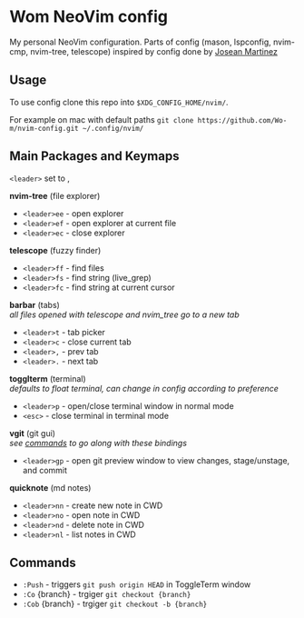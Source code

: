 # Wom NeoVim config
My personal NeoVim configuration. Parts of config (mason, lspconfig, nvim-cmp, nvim-tree, telescope) inspired by config done by [Josean Martinez](https://www.youtube.com/@joseanmartinez)

## Usage
To use config clone this repo into `$XDG_CONFIG_HOME/nvim/`.

For example on mac with default paths `git clone https://github.com/Wo-m/nvim-config.git ~/.config/nvim/`

## Main Packages and Keymaps
`<leader>` set to ,

**nvim-tree** (file explorer)
- `<leader>ee` - open explorer
- `<leader>ef` - open explorer at current file
- `<leader>ec` - close explorer

**telescope** (fuzzy finder)  
- `<leader>ff` - find files
- `<leader>fs` - find string (live_grep)
- `<leader>fc` - find string at current cursor
  
**barbar** (tabs)  
_all files opened with telescope and nvim_tree go to a new tab_
- `<leader>t` - tab picker
- `<leader>c` - close current tab
- `<leader>,` - prev tab
- `<leader>.` - next tab

**togglterm** (terminal)  
_defaults to float terminal, can change in config according to preference_
- `<leader>p` - open/close terminal window in normal mode
- `<esc>` - close terminal in terminal mode

**vgit** (git gui)  
_see [commands](#commands) to go along with these bindings_
- `<leader>gp` - open git preview window to view changes, stage/unstage, and commit

**quicknote** (md notes)  
- `<leader>nn` - create new note in CWD
- `<leader>no` - open note in CWD
- `<leader>nd` - delete note in CWD
- `<leader>nl` - list notes in CWD

## Commands
- `:Push` - triggers `git push origin HEAD` in ToggleTerm window
- `:Co` {branch} - trgiger `git checkout {branch}`
- `:Cob` {branch} - trgiger `git checkout -b {branch}`
